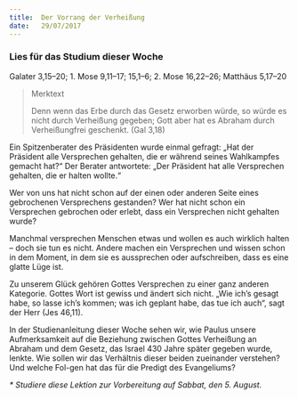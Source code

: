 ```yaml
---
title:  Der Vorrang der Verheißung
date:   29/07/2017
---
```


### Lies für das Studium dieser Woche
Galater 3,15–20; 1. Mose 9,11–17; 15,1–6; 2. Mose 16,22–26; Matthäus 5,17–20

> <p>Merktext</p>
> Denn wenn das Erbe durch das Gesetz erworben würde, so würde es nicht durch Verheißung gegeben; Gott aber hat es Abraham durch Verheißungfrei geschenkt. (Gal 3,18)

Ein Spitzenberater des Präsidenten wurde einmal gefragt: „Hat der Präsident alle Versprechen gehalten, die er während seines Wahlkampfes gemacht hat?“ Der Berater antwortete: „Der Präsident hat alle Versprechen gehalten, die er halten wollte.“

Wer von uns hat nicht schon auf der einen oder anderen Seite eines gebrochenen Versprechens gestanden? Wer hat nicht schon ein Versprechen gebrochen oder erlebt, dass ein Versprechen nicht gehalten wurde?

Manchmal versprechen Menschen etwas und wollen es auch wirklich halten – doch sie tun es nicht. Andere machen ein Versprechen und wissen schon in dem Moment, in dem sie es aussprechen oder aufschreiben, dass es eine glatte Lüge ist.

Zu unserem Glück gehören Gottes Versprechen zu einer ganz anderen Kategorie. Gottes Wort ist gewiss und ändert sich nicht. „Wie ich’s gesagt habe, so lasse ich’s kommen; was ich geplant habe, das tue ich auch“, sagt der Herr (Jes 46,11).

In der Studienanleitung dieser Woche sehen wir, wie Paulus unsere Aufmerksamkeit auf die Beziehung zwischen Gottes Verheißung an Abraham und dem Gesetz, das Israel 430 Jahre später gegeben wurde, lenkte. Wie sollen wir das Verhältnis dieser beiden zueinander verstehen? Und welche Fol-gen hat das für die Predigt des Evangeliums?

_* Studiere diese Lektion zur Vorbereitung auf Sabbat, den 5. August._